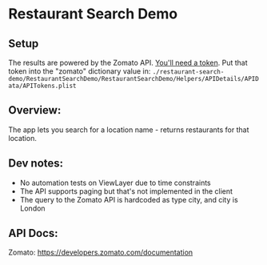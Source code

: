 # Restaurant Search Demo

## Setup
The results are powered by the Zomato API. [You'll need a token](https://developers.zomato.com/api#headline2). Put that token into the "zomato" dictionary value in:
`./restaurant-search-demo/RestaurantSearchDemo/RestaurantSearchDemo/Helpers/APIDetails/APIData/APITokens.plist`

## Overview:
The app lets you search for a location name - returns restaurants for that location.

## Dev notes:
- No automation tests on ViewLayer due to time constraints
- The API supports paging but that's not implemented in the client
- The query to the Zomato API is hardcoded as type city, and city is London

## API Docs:
Zomato: https://developers.zomato.com/documentation